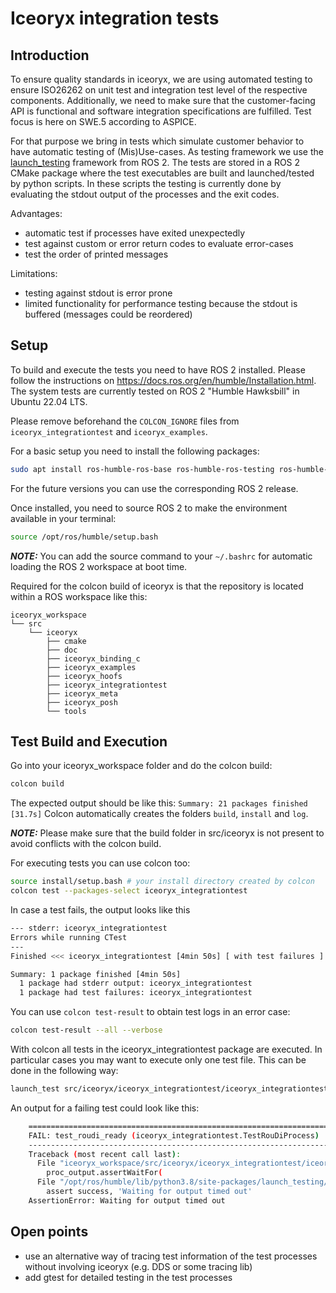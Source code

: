 # Iceoryx integration tests

## Introduction

To ensure quality standards in iceoryx, we are using automated testing to ensure ISO26262 on unit test and integration
test level of the respective components. Additionally, we need to make sure that the customer-facing API is functional
and software integration specifications are fulfilled. Test focus is here on SWE.5 according to ASPICE.

For that purpose we bring in tests which simulate customer behavior to have automatic testing of (Mis)Use-cases.
As testing framework we use the [launch_testing](https://github.com/ros2/launch/blob/humble/launch_testing/README.md) framework from ROS 2.
The tests are stored in a ROS 2 CMake package where the test executables are built and launched/tested by python scripts.
In these scripts the testing is currently done by evaluating the stdout output of the processes and the exit codes.

Advantages:

- automatic test if processes have exited unexpectedly
- test against custom or error return codes to evaluate error-cases
- test the order of printed messages

Limitations:

- testing against stdout is error prone
- limited functionality for performance testing because the stdout is buffered (messages could be reordered)

## Setup

To build and execute the tests you need to have ROS 2 installed. Please follow the instructions on <https://docs.ros.org/en/humble/Installation.html>.
The system tests are currently tested on ROS 2 "Humble Hawksbill" in Ubuntu 22.04 LTS.

Please remove beforehand the `COLCON_IGNORE` files from `iceoryx_integrationtest` and `iceoryx_examples`.

For a basic setup you need to install the following packages:

```bash
sudo apt install ros-humble-ros-base ros-humble-ros-testing ros-humble-launch-testing ros-humble-ament-cmake python3-colcon-common-extensions
```

For the future versions you can use the corresponding ROS 2 release.

Once installed, you need to source ROS 2 to make the environment available in your terminal:

```bash
source /opt/ros/humble/setup.bash
```

**_NOTE:_** You can add the source command to your `~/.bashrc` for automatic loading the ROS 2 workspace at boot time.

Required for the colcon build of iceoryx is that the repository is located within a ROS workspace like this:

```
iceoryx_workspace
└── src
    └── iceoryx
        ├── cmake
        ├── doc
        ├── iceoryx_binding_c
        ├── iceoryx_examples
        ├── iceoryx_hoofs
        ├── iceoryx_integrationtest
        ├── iceoryx_meta
        ├── iceoryx_posh
        └── tools
```

## Test Build and Execution

Go into your iceoryx_workspace folder and do the colcon build:

```bash
colcon build
```

The expected output should be like this: `Summary: 21 packages finished [31.7s]`
Colcon automatically creates the folders `build`, `install` and `log`.

**_NOTE:_** Please make sure that the build folder in src/iceoryx is not present to avoid conflicts with the
colcon build.

For executing tests you can use colcon too:

```bash
source install/setup.bash # your install directory created by colcon
colcon test --packages-select iceoryx_integrationtest
```

In case a test fails, the output looks like this

```bash
--- stderr: iceoryx_integrationtest
Errors while running CTest
---
Finished <<< iceoryx_integrationtest [4min 50s] [ with test failures ]

Summary: 1 package finished [4min 50s]
  1 package had stderr output: iceoryx_integrationtest
  1 package had test failures: iceoryx_integrationtest
```

You can use `colcon test-result` to obtain test logs in an error case:

```bash
colcon test-result --all --verbose
```

With colcon all tests in the iceoryx_integrationtest package are executed. In particular cases you may
want to execute only one test file. This can be done in the following way:

```bash
launch_test src/iceoryx/iceoryx_integrationtest/iceoryx_integrationtest/test_roudi_startup_shutdown.py
```

An output for a failing test could look like this:

```bash
    ======================================================================
    FAIL: test_roudi_ready (iceoryx_integrationtest.TestRouDiProcess)
    ----------------------------------------------------------------------
    Traceback (most recent call last):
      File "iceoryx_workspace/src/iceoryx/iceoryx_integrationtest/iceoryx_integrationtest/test_roudi_startup_shutdown.py", line 52, in test_roudi_ready
        proc_output.assertWaitFor(
      File "/opt/ros/humble/lib/python3.8/site-packages/launch_testing/io_handler.py", line 146, in assertWaitFor
        assert success, 'Waiting for output timed out'
    AssertionError: Waiting for output timed out
```

## Open points

- use an alternative way of tracing test information of the test processes without involving iceoryx (e.g. DDS or some tracing lib)
- add gtest for detailed testing in the test processes
